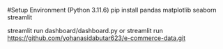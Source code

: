 #Setup Environment (Python 3.11.6) 
pip install pandas matplotlib seaborn streamlit 

streamlit run dashboard/dashboard.py or streamlit run https://github.com/yohanasidabutar623/e-commerce-data.git 
